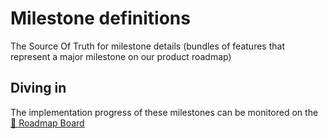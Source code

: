 # Milestone definitions

The Source Of Truth for milestone details (bundles of features that represent a major milestone on our product roadmap) 

## Diving in
The implementation progress of these milestones can be monitored on the [🎱 Roadmap Board](https://github.com/orgs/vegaprotocol/projects/12)
